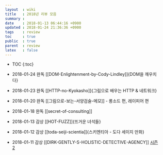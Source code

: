 ```yaml
---
layout  : wiki
title   : 2018년 리뷰 모음
summary :
date    : 2018-01-13 06:44:16 +0900
updated : 2018-01-24 21:36:36 +0900
tags    : review
toc     : true
public  : true
parent  : review
latex   : false
---
```

* TOC
{:toc}

* 2018-01-24 완독 [[DOM-Enlightenment-by-Cody-Lindley]]{DOM을 깨우치다}
* 2018-01-23 완독 [[HTTP-no-Kyokasho]]{그림으로 배우는 HTTP & 네트워크}
* 2018-01-20 완독 [[그림으로-보는-서양검술-메모]] - 롱소드 편, 레이피어 편
* 2018-01-18 완독 [[secret-of-consulting]]
* 2018-01-13 감상 [[HOT-FUZZ]]{뜨거운 녀석들}
* 2018-01-12 감상 [[toda-seiji-scientia]]{스키엔티아 - 도다 세이지 만화}
* 2018-01-11 감상 [[DIRK-GENTLY-S-HOLISTIC-DETECTIVE-AGENCY]] [시즌 2](/wiki/DIRK-GENTLY-S-HOLISTIC-DETECTIVE-AGENCY/#season-02)

